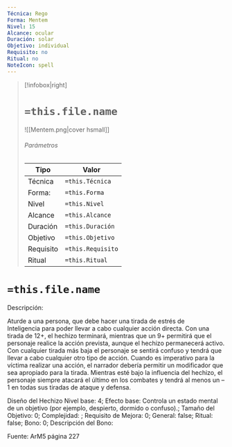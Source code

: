 ```yaml
---
Técnica: Rego
Forma: Mentem
Nivel: 15
Alcance: ocular 
Duración: solar  
Objetivo: individual
Requisito: no
Ritual: no
NoteIcon: spell
---
```


> [!infobox|right]
> # `=this.file.name`
> ![[Mentem.png|cover hsmall]]
> ###### Parámetros
> Tipo |  Valor |
> ---|---|
> Técnica  | `=this.Técnica`  |
> Forma: | `=this.Forma`  |
> Nivel | `=this.Nivel`  |
> Alcance | `=this.Alcance` |
> Duración | `=this.Duración` |
> Objetivo | `=this.Objetivo` |
> Requisito | `=this.Requisito` |
> Ritual | `=this.Ritual` |

# `=this.file.name`
Descripción: <p>Aturde a una persona, que debe hacer una tirada de estrés de Inteligencia para poder llevar a cabo cualquier acción directa. Con una tirada de 12+, el hechizo terminará, mientras que un 9+ permitirá que el personaje realice la acción prevista, aunque el hechizo permanecerá activo. Con cualquier tirada más baja el personaje se sentirá confuso y tendrá que llevar a cabo cualquier otro tipo de acción. Cuando es imperativo para la víctima realizar una acción, el narrador debería permitir un modificador que sea apropiado para la tirada. Mientras esté bajo la influencia del hechizo, el personaje siempre atacará el último en los combates y tendrá al menos un –1 en todas sus tiradas de ataque y defensa.</p>

Diseño del Hechizo
Nivel base: 4; Efecto base: Controla un estado mental de un objetivo (por ejemplo, despierto, dormido o confuso).;  Tamaño del Objetivo: 0; Complejidad: ; Requisito de Mejora: 0; General: false; Ritual: false; Bono: 0; Descripción del Bono: 

Fuente: ArM5 página 227